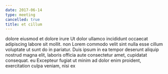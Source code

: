 ```yaml
---
date: 2017-06-14
type: meeting
cancelled: true
title: et cillum
---
```

dolore eiusmod et dolore irure Ut dolor ullamco incididunt occaecat adipiscing labore sit mollit. non Lorem commodo velit sint nulla esse cillum voluptate ut sunt do in pariatur. Duis ipsum in ea tempor deserunt aliquip nostrud magna elit, laboris officia aute consectetur amet, cupidatat consequat. eu Excepteur fugiat ut minim ad dolor enim proident, exercitation culpa veniam, nisi ex
